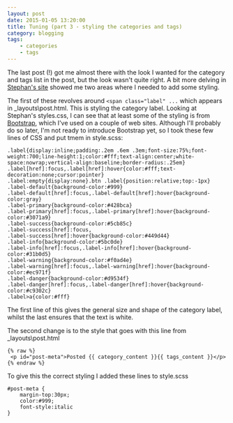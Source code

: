 ```yaml
---
layout: post
date: 2015-01-05 13:20:00
title: Tuning (part 3 - styling the categories and tags)
category: blogging
tags: 
    - categories
    - tags
---
```

The last post (!) got me almost there with the look I wanted for the category and tags list in the post, but the look wasn't quite right.  A bit more delving in [Stephan's site](http://www.minddust.com/post/tags-and-categories-on-github-pages/) showed me two areas where I needed to add some styling.

The first of these revolves around `<span class="label" ...` which appears in _layouts\post.html.  This is styling the category label.  Looking at Stephan's styles.css, I can see that at least some of the styling is from [Bootstrap](http://getbootstrap.com), which I've used on a couple of web sites.  Although I'll probably do so later, I'm not ready to introduce Bootstrap yet, so I took these few lines of CSS and put tmem in style.scss:

    .label{display:inline;padding:.2em .6em .3em;font-size:75%;font-weight:700;line-height:1;color:#fff;text-align:center;white-space:nowrap;vertical-align:baseline;border-radius:.25em}
    .label[href]:focus,.label[href]:hover{color:#fff;text-decoration:none;cursor:pointer}
    .label:empty{display:none}.btn .label{position:relative;top:-1px}
    .label-default{background-color:#999}
    .label-default[href]:focus,.label-default[href]:hover{background-color:gray}
    .label-primary{background-color:#428bca}
    .label-primary[href]:focus,.label-primary[href]:hover{background-color:#3071a9}
    .label-success{background-color:#5cb85c}
    .label-success[href]:focus,
    .label-success[href]:hover{background-color:#449d44}
    .label-info{background-color:#5bc0de}
    .label-info[href]:focus,.label-info[href]:hover{background-color:#31b0d5}
    .label-warning{background-color:#f0ad4e}
    .label-warning[href]:focus,.label-warning[href]:hover{background-color:#ec971f}
    .label-danger{background-color:#d9534f}
    .label-danger[href]:focus,.label-danger[href]:hover{background-color:#c9302c}
    .label>a{color:#fff}
    
The first line of this gives the general size and shape of the category label, whilst the last ensures that the text is white.

The second change is to the style that goes with this line from _layouts\post.html

<div></div>

    {% raw %}
     <p id="post-meta">Posted {{ category_content }}{{ tags_content }}</p>
    {% endraw %}

To give this the correct styling I added these lines to style.scss

    #post-meta {
	    margin-top:30px;
	    color:#999;
	    font-style:italic
    }
    

